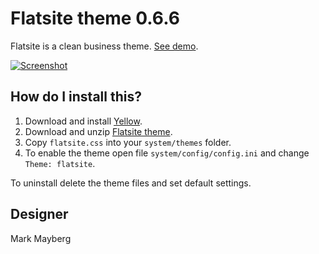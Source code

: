 Flatsite theme 0.6.6
====================
Flatsite is a clean business theme. [See demo](http://developers.datenstrom.se/themes/flatsite-theme).

[![Screenshot](flatsite-theme.jpg?raw=true)](http://developers.datenstrom.se/themes/flatsite-theme)

How do I install this?
----------------------
1. Download and install [Yellow](https://github.com/datenstrom/yellow/).
2. Download and unzip [Flatsite theme](https://github.com/datenstrom/yellow-themes/raw/master/zip/flatsite.zip).
3. Copy `flatsite.css` into your `system/themes` folder.
4. To enable the theme open file `system/config/config.ini` and change `Theme: flatsite`.

To uninstall delete the theme files and set default settings.

Designer
--------
Mark Mayberg
